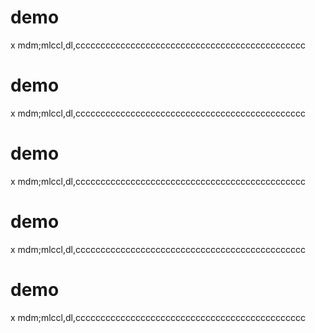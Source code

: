# demo

 x mdm;mlccl,dl,cccccccccccccccccccccccccccccccccccccccccccccc
 # demo

 x mdm;mlccl,dl,cccccccccccccccccccccccccccccccccccccccccccccc
 # demo

 x mdm;mlccl,dl,cccccccccccccccccccccccccccccccccccccccccccccc
 # demo

 x mdm;mlccl,dl,cccccccccccccccccccccccccccccccccccccccccccccc
 # demo

 x mdm;mlccl,dl,cccccccccccccccccccccccccccccccccccccccccccccc
 
